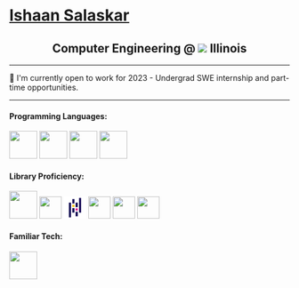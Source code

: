 # [Ishaan Salaskar](https://www.linkedin.com/in/ishaan-salaskar-uiuc26/)

<h2 align="center">Computer Engineering @ <img width="13px" src="https://marketing.illinois.edu/wp-content/uploads/2021/09/block-I-primary.png"/> Illinois</h2>

---

:dart: I'm currently open to work for 2023 - Undergrad SWE internship and part-time opportunities.<br>

---


#### Programming Languages:

<p align="left">
<img src="https://img.icons8.com/color/30/000000/python.png" width="50" height="50"/>
<img src="https://upload.wikimedia.org/wikipedia/commons/1/18/C_Programming_Language.svg" width="50" height="50"/>
<img src="https://img.icons8.com/color/30/000000/java-coffee-cup-logo.png" width="50" height="50"/>
<img src="https://img.icons8.com/color/30/000000/javascript.png" width="50" height="50"/>
</p>


#### Library Proficiency:

<p align="left">
<img src="https://www.vectorlogo.zone/logos/tensorflow/tensorflow-icon.svg" width="50" height="50"/>
<img src="https://www.vectorlogo.zone/logos/pytorch/pytorch-icon.svg" width="40" height="40"/>
<img src="https://raw.githubusercontent.com/devicons/devicon/2ae2a900d2f041da66e950e4d48052658d850630/icons/pandas/pandas-original.svg" width="40" height="40"/>
<img src="https://upload.wikimedia.org/wikipedia/commons/0/05/Scikit_learn_logo_small.svg" width="40" height="40"/>
<img src="https://www.vectorlogo.zone/logos/opencv/opencv-icon.svg" width="40" height="40"/>
<img src="https://upload.wikimedia.org/wikipedia/commons/8/84/Matplotlib_icon.svg" width="40" height="40"/>
</p>

#### Familiar Tech:

<p align="left">
<img src="https://techwiki.eng.ua.edu/images/7/70/Quartus-logo.png" width="50" height="50">
</p>
